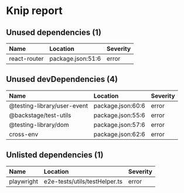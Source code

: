# Knip report

## Unused dependencies (1)

| Name         | Location          | Severity |
| :----------- | :---------------- | :------- |
| react-router | package.json:51:6 | error    |

## Unused devDependencies (4)

| Name                        | Location          | Severity |
| :-------------------------- | :---------------- | :------- |
| @testing-library/user-event | package.json:60:6 | error    |
| @backstage/test-utils       | package.json:55:6 | error    |
| @testing-library/dom        | package.json:57:6 | error    |
| cross-env                   | package.json:62:6 | error    |

## Unlisted dependencies (1)

| Name       | Location                      | Severity |
| :--------- | :---------------------------- | :------- |
| playwright | e2e-tests/utils/testHelper.ts | error    |
